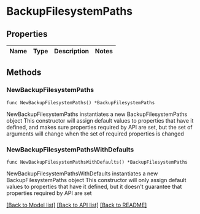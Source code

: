 # BackupFilesystemPaths

## Properties

Name | Type | Description | Notes
------------ | ------------- | ------------- | -------------

## Methods

### NewBackupFilesystemPaths

`func NewBackupFilesystemPaths() *BackupFilesystemPaths`

NewBackupFilesystemPaths instantiates a new BackupFilesystemPaths object
This constructor will assign default values to properties that have it defined,
and makes sure properties required by API are set, but the set of arguments
will change when the set of required properties is changed

### NewBackupFilesystemPathsWithDefaults

`func NewBackupFilesystemPathsWithDefaults() *BackupFilesystemPaths`

NewBackupFilesystemPathsWithDefaults instantiates a new BackupFilesystemPaths object
This constructor will only assign default values to properties that have it defined,
but it doesn't guarantee that properties required by API are set


[[Back to Model list]](../README.md#documentation-for-models) [[Back to API list]](../README.md#documentation-for-api-endpoints) [[Back to README]](../README.md)


